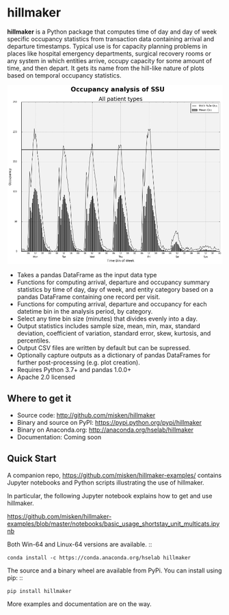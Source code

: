 # hillmaker

**hillmaker** is a Python package that computes time of day and day of week specific
occupancy statistics from transaction data containing arrival and departure
timestamps. Typical use is for capacity planning problems in places like
hospital emergency departments, surgical recovery rooms or any system in which
entities arrive, occupy capacity for some amount of time, and then depart. It
gets its name from the hill-like nature of plots based on temporal occupancy
statistics.

![hillmaker Screenshot](/docs/hillmaker-user-guide/images/ssu_occ_1.png "hillmaker screenshot")

- Takes a pandas DataFrame as the input data type
- Functions for computing arrival, departure and occupancy summary statistics
  by time of day, day of week, and entity category based on a pandas DataFrame containing one
  record per visit.
- Functions for computing arrival, departure and occupancy for each datetime
  bin in the analysis period, by category.
- Select any time bin size (minutes) that divides evenly into a day.
- Output statistics includes sample size, mean, min, max, standard deviation,
  coefficient of variation, standard error, skew, kurtosis, and percentiles.
- Output CSV files are written by default but can be supressed.
- Optionally capture outputs as a dictionary of pandas DataFrames for further
  post-processing (e.g. plot creation).
- Requires Python 3.7+ and pandas 1.0.0+
- Apache 2.0 licensed

Where to get it
---------------

* Source code: http://github.com/misken/hillmaker
* Binary and source on PyPI: https://pypi.python.org/pypi/hillmaker
* Binary on Anaconda.org: http://anaconda.org/hselab/hillmaker
* Documentation: Coming soon

Quick Start
-----------

A companion repo, https://github.com/misken/hillmaker-examples/ contains
Jupyter notebooks and Python scripts illustrating the use of hillmaker.

In particular, the following Jupyter notebook explains how to get and
use hillmaker.

https://github.com/misken/hillmaker-examples/blob/master/notebooks/basic_usage_shortstay_unit_multicats.ipynb

Both Win-64 and Linux-64 versions are available. ::

    conda install -c https://conda.anaconda.org/hselab hillmaker

The source and a binary wheel are available from PyPi. You can install using pip: ::

    pip install hillmaker


More examples and documentation are on the way.
